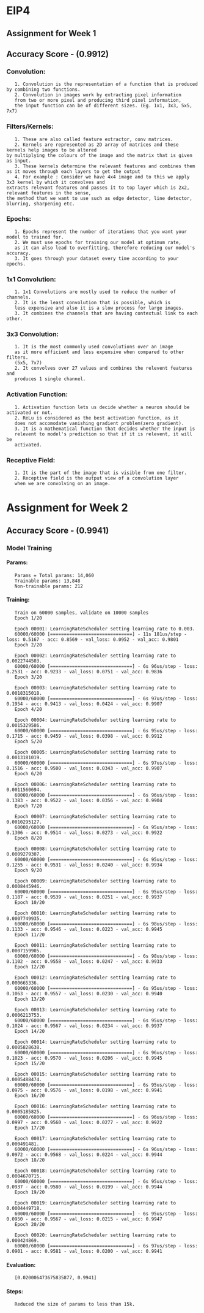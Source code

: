 # EIP4

## Assignment for Week 1

## Accuracy Score - (0.9912)

### Convolution:

       1. Convolution is the representation of a function that is produced by combining two functions.
       2. Convolution in images work by extracting pixel information 
       from two or more pixel and producing third pixel information, 
       the input function can be of different sizes. (Eg. 1x1, 3x3, 5x5, 7x7)


### Filters/Kernels:
        
       1. These are also called feature extractor, conv matrices.
       2. Kernels are represented as 2D array of matrices and these kernels help images to be altered 
    by multiplying the colours of the image and the matrix that is given as input.
       3. These kernels determine the relevant features and combines them as it moves through each layers to get the output
       4. For example : Consider we have 4x4 image and to this we apply 3x3 kernel by which it convolves and 
    extracts relevant features and passes it to top layer which is 2x2, relevant features in the sense,
    the method that we want to use such as edge detector, line detector, blurring, sharpening etc.
    
### Epochs:

       1. Epochs represent the number of iterations that you want your model to trained for.
       2. We must use epochs for training our model at optimum rate,
       as it can also lead to overfitting, therefore reducing our model's accuracy.
       3. It goes through your dataset every time according to your epochs.

### 1x1 Convolution:
       
       1. 1x1 Convolutions are mostly used to reduce the number of channels.
       2. It is the least convolution that is possible, which is 
       less expensive and also it is a slow process for large images.
       3. It combines the channels that are having contextual link to each other.
       
       
### 3x3 Convolution:
       
       1. It is the most commonly used convolutions over an image 
       as it more efficient and less expensive when compared to other filters.
       (5x5, 7x7)
       2. It convolves over 27 values and combines the relevent features and 
       produces 1 single channel.

### Activation Function:
       
       1. Activation function lets us decide whether a neuron should be activated or not.
       2. ReLu is considered as the best activation function, as it
       does not accomodate vanishing gradient problem(zero gradient).
       3. It is a mathematical function that decides whether the input is 
       relevent to model's prediction so that if it is relevent, it will be
       activated.
       
### Receptive Field:

       1. It is the part of the image that is visible from one filter.
       2. Receptive field is the output view of a convolution layer 
       when we are convolving on an image.
       
 
# Assignment for Week 2


## Accuracy Score - (0.9941)


### Model Training

#### Params:
       Params = Total params: 14,060
       Trainable params: 13,848
       Non-trainable params: 212

#### Training:
       Train on 60000 samples, validate on 10000 samples
       Epoch 1/20

       Epoch 00001: LearningRateScheduler setting learning rate to 0.003.
       60000/60000 [==============================] - 11s 181us/step - loss: 0.5167 - acc: 0.8569 - val_loss: 0.0952 - val_acc: 0.9801
       Epoch 2/20

       Epoch 00002: LearningRateScheduler setting learning rate to 0.0022744503.
       60000/60000 [==============================] - 6s 96us/step - loss: 0.2531 - acc: 0.9233 - val_loss: 0.0751 - val_acc: 0.9836
       Epoch 3/20

       Epoch 00003: LearningRateScheduler setting learning rate to 0.0018315018.
       60000/60000 [==============================] - 6s 97us/step - loss: 0.1954 - acc: 0.9413 - val_loss: 0.0424 - val_acc: 0.9907
       Epoch 4/20

       Epoch 00004: LearningRateScheduler setting learning rate to 0.0015329586.
       60000/60000 [==============================] - 6s 95us/step - loss: 0.1715 - acc: 0.9459 - val_loss: 0.0398 - val_acc: 0.9912
       Epoch 5/20

       Epoch 00005: LearningRateScheduler setting learning rate to 0.0013181019.
       60000/60000 [==============================] - 6s 97us/step - loss: 0.1516 - acc: 0.9500 - val_loss: 0.0343 - val_acc: 0.9907
       Epoch 6/20

       Epoch 00006: LearningRateScheduler setting learning rate to 0.0011560694.
       60000/60000 [==============================] - 6s 96us/step - loss: 0.1383 - acc: 0.9522 - val_loss: 0.0356 - val_acc: 0.9904
       Epoch 7/20

       Epoch 00007: LearningRateScheduler setting learning rate to 0.0010295127.
       60000/60000 [==============================] - 6s 95us/step - loss: 0.1306 - acc: 0.9514 - val_loss: 0.0273 - val_acc: 0.9922
       Epoch 8/20

       Epoch 00008: LearningRateScheduler setting learning rate to 0.0009279307.
       60000/60000 [==============================] - 6s 95us/step - loss: 0.1255 - acc: 0.9531 - val_loss: 0.0240 - val_acc: 0.9934
       Epoch 9/20

       Epoch 00009: LearningRateScheduler setting learning rate to 0.0008445946.
       60000/60000 [==============================] - 6s 95us/step - loss: 0.1187 - acc: 0.9539 - val_loss: 0.0251 - val_acc: 0.9937
       Epoch 10/20

       Epoch 00010: LearningRateScheduler setting learning rate to 0.0007749935.
       60000/60000 [==============================] - 6s 98us/step - loss: 0.1133 - acc: 0.9546 - val_loss: 0.0223 - val_acc: 0.9945
       Epoch 11/20

       Epoch 00011: LearningRateScheduler setting learning rate to 0.0007159905.
       60000/60000 [==============================] - 6s 98us/step - loss: 0.1102 - acc: 0.9558 - val_loss: 0.0247 - val_acc: 0.9933
       Epoch 12/20

       Epoch 00012: LearningRateScheduler setting learning rate to 0.000665336.
       60000/60000 [==============================] - 6s 95us/step - loss: 0.1063 - acc: 0.9557 - val_loss: 0.0230 - val_acc: 0.9940
       Epoch 13/20

       Epoch 00013: LearningRateScheduler setting learning rate to 0.0006213753.
       60000/60000 [==============================] - 6s 95us/step - loss: 0.1024 - acc: 0.9567 - val_loss: 0.0234 - val_acc: 0.9937
       Epoch 14/20

       Epoch 00014: LearningRateScheduler setting learning rate to 0.0005828638.
       60000/60000 [==============================] - 6s 96us/step - loss: 0.1023 - acc: 0.9570 - val_loss: 0.0206 - val_acc: 0.9945
       Epoch 15/20

       Epoch 00015: LearningRateScheduler setting learning rate to 0.0005488474.
       60000/60000 [==============================] - 6s 95us/step - loss: 0.0975 - acc: 0.9576 - val_loss: 0.0198 - val_acc: 0.9941
       Epoch 16/20

       Epoch 00016: LearningRateScheduler setting learning rate to 0.0005185825.
       60000/60000 [==============================] - 6s 96us/step - loss: 0.0997 - acc: 0.9560 - val_loss: 0.0277 - val_acc: 0.9922
       Epoch 17/20

       Epoch 00017: LearningRateScheduler setting learning rate to 0.000491481.
       60000/60000 [==============================] - 6s 96us/step - loss: 0.0972 - acc: 0.9568 - val_loss: 0.0224 - val_acc: 0.9944
       Epoch 18/20

       Epoch 00018: LearningRateScheduler setting learning rate to 0.0004670715.
       60000/60000 [==============================] - 6s 95us/step - loss: 0.0937 - acc: 0.9580 - val_loss: 0.0199 - val_acc: 0.9944
       Epoch 19/20

       Epoch 00019: LearningRateScheduler setting learning rate to 0.0004449718.
       60000/60000 [==============================] - 6s 95us/step - loss: 0.0950 - acc: 0.9567 - val_loss: 0.0215 - val_acc: 0.9947
       Epoch 20/20

       Epoch 00020: LearningRateScheduler setting learning rate to 0.000424869.
       60000/60000 [==============================] - 6s 97us/step - loss: 0.0901 - acc: 0.9581 - val_loss: 0.0200 - val_acc: 0.9941
       
       
#### Evaluation:
       [0.020006473675835877, 0.9941]
       
#### Steps:
       Reduced the size of params to less than 15k.
       

